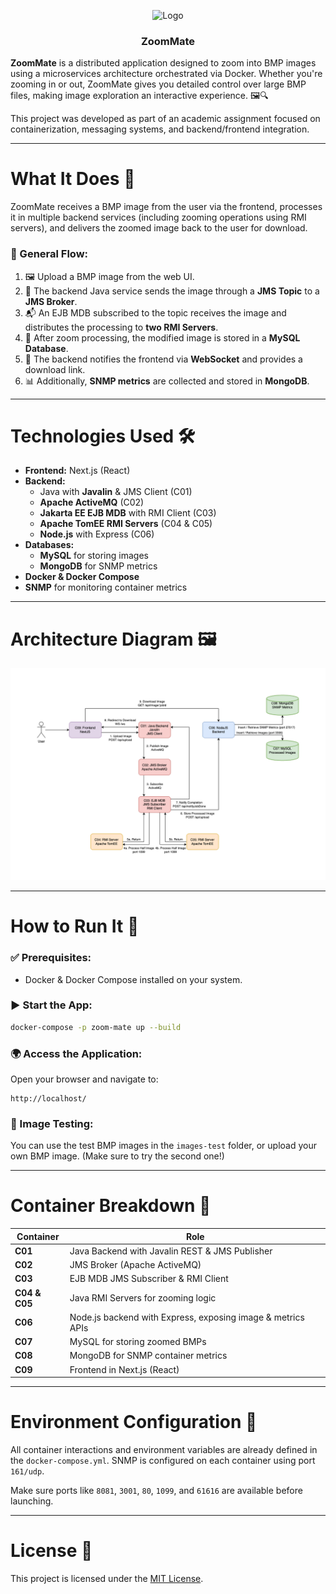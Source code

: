 <p align="center">
  <img src="https://i.imgur.com/9ZUmJUo.png" alt="Logo" width="100">
  <h3 align="center">ZoomMate</h3>
</p>

**ZoomMate** is a distributed application designed to zoom into BMP images using a microservices architecture orchestrated via Docker. Whether you're zooming in or out, ZoomMate gives you detailed control over large BMP files, making image exploration an interactive experience. 🖼️🔍

This project was developed as part of an academic assignment focused on containerization, messaging systems, and backend/frontend integration.

---

# What It Does 🧠

ZoomMate receives a BMP image from the user via the frontend, processes it in multiple backend services (including zooming operations using RMI servers), and delivers the zoomed image back to the user for download.

### 🔁 General Flow:
1. 🖼️ Upload a BMP image from the web UI.
2. 📩 The backend Java service sends the image through a **JMS Topic** to a **JMS Broker**.
3. 📬 An EJB MDB subscribed to the topic receives the image and distributes the processing to **two RMI Servers**.
4. 🧠 After zoom processing, the modified image is stored in a **MySQL Database**.
5. 📡 The backend notifies the frontend via **WebSocket** and provides a download link.
6. 📊 Additionally, **SNMP metrics** are collected and stored in **MongoDB**.

---

# Technologies Used 🛠️

- **Frontend:** Next.js (React)
- **Backend:**
  - Java with **Javalin** & JMS Client (C01)
  - **Apache ActiveMQ** (C02)
  - **Jakarta EE EJB MDB** with RMI Client (C03)
  - **Apache TomEE RMI Servers** (C04 & C05)
  - **Node.js** with Express (C06)
- **Databases:**
  - **MySQL** for storing images
  - **MongoDB** for SNMP metrics
- **Docker & Docker Compose**
- **SNMP** for monitoring container metrics

---

# Architecture Diagram 🖼️

<p align="center">
  <img src="./diagram.png" alt="Architecture Diagram" width="800">
</p>

---

# How to Run It 🚀

### ✅ Prerequisites:
- Docker & Docker Compose installed on your system.

### ▶️ Start the App:
```bash
docker-compose -p zoom-mate up --build
```

### 🌍 Access the Application:
Open your browser and navigate to:  
```
http://localhost/
```

### 📂 Image Testing:
You can use the test BMP images in the `images-test` folder, or upload your own BMP image. (Make sure to try the second one!)

---

# Container Breakdown 🧩

| Container | Role |
|----------|------|
| **C01** | Java Backend with Javalin REST & JMS Publisher |
| **C02** | JMS Broker (Apache ActiveMQ) |
| **C03** | EJB MDB JMS Subscriber & RMI Client |
| **C04 & C05** | Java RMI Servers for zooming logic |
| **C06** | Node.js backend with Express, exposing image & metrics APIs |
| **C07** | MySQL for storing zoomed BMPs |
| **C08** | MongoDB for SNMP container metrics |
| **C09** | Frontend in Next.js (React) |

---

# Environment Configuration 🔧

All container interactions and environment variables are already defined in the `docker-compose.yml`. SNMP is configured on each container using port `161/udp`.

Make sure ports like `8081`, `3001`, `80`, `1099`, and `61616` are available before launching.

---

# License 📄

This project is licensed under the [MIT License](LICENSE).
